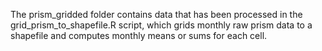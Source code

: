 The prism_gridded folder contains data that has been processed in the grid_prism_to_shapefile.R script, which grids monthly raw prism data to a shapefile and computes monthly means or sums for each cell. 
